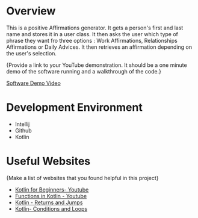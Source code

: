 # Overview

This is a positive Affirmations generator. It gets a person's first and last name and stores it in a user class. It then asks the user which type of phrase they want fro
three options : Work Affirmations, Relationships Affirmations or Daily Advices. It then retrieves an affirmation depending on the user's selection.

{Provide a link to your YouTube demonstration.  It should be a one minute demo of the software running and a walkthrough of the code.}

[Software Demo Video](https://www.youtube.com/watch?v=OiknsmQWH30)

# Development Environment

* Intellij
* Github
* Kotlin

# Useful Websites

{Make a list of websites that you found helpful in this project}
* [Kotlin for Beginners- Youtube](https://www.youtube.com/watch?v=F4m7CR0CfP0&t=56s)
* [Functions in Kotlin - Youtube](https://www.youtube.com/watch?v=K-luYtjqe8Y&t=627s)
* [Kotlin - Returns and Jumps](https://kotlinlang.org/docs/returns.html)
* [Kotlin- Conditions and Loops](https://kotlinlang.org/docs/control-flow.html)
